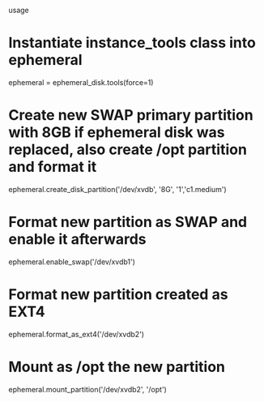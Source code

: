 usage

# Instantiate instance_tools class into ephemeral
ephemeral = ephemeral_disk.tools(force=1)

# Create new SWAP primary partition with 8GB if ephemeral disk was replaced, also create /opt partition and format it
ephemeral.create_disk_partition('/dev/xvdb', '8G', '1','c1.medium')

# Format new partition as SWAP and enable it afterwards
ephemeral.enable_swap('/dev/xvdb1')

# Format new partition created as EXT4
ephemeral.format_as_ext4('/dev/xvdb2')

# Mount as /opt the new partition
ephemeral.mount_partition('/dev/xvdb2', '/opt')

